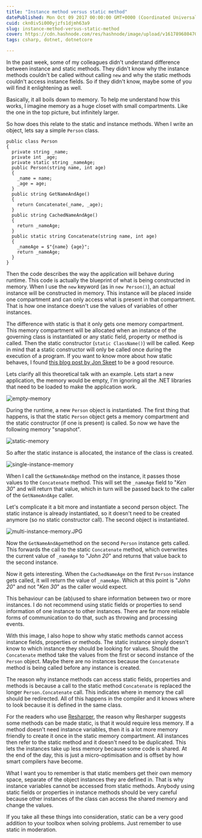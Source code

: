 ```yaml
---
title: "Instance method versus static method"
datePublished: Mon Oct 09 2017 00:00:00 GMT+0000 (Coordinated Universal Time)
cuid: ckn0iv5i000yjzfs1djmh63a9
slug: instance-method-versus-static-method
cover: https://cdn.hashnode.com/res/hashnode/image/upload/v1617896804708/_fIy8TkiD.jpeg
tags: csharp, dotnet, dotnetcore

---
```



In the past week, some of my colleagues didn't understand difference between instance and static methods. They didn't know why the instance methods couldn't be called without calling `new` and why the static methods couldn't access instance fields. So if they didn't know, maybe some of you will find it enlightening as well.

Basically, it all boils down to memory. To help me understand how this works, I imagine memory as a huge closet with small compartments. Like the one in the top picture, but infinitely larger.

So how does this relate to the static and instance methods. When I write an object, lets say a simple `Person` class.

```
public class Person
{
  private string _name;
  private int _age;
  private static string _nameAge;
  public Person(string name, int age)
  {
    _name = name;
    _age = age;
  }
  public string GetNameAndAge()
  {
    return Concatenate(_name, _age);
  }
  public string CachedNameAndAge()
  {
    return _nameAge;
  }
  public static string Concatenate(string name, int age)
  {
    _nameAge = $"{name} {age}";
    return _nameAge;
  }
}
```

Then the code describes the way the application will behave during runtime. This code is actually the blueprint of what is being constructed in memory. When I use the `new` keyword (as in `new Person()`), an actual instance will be constructed in memory. This instance will be placed inside one compartment and can only access what is present in that compartment. That is how one instance doesn't use the values of variables of other instances.

The difference with static is that it only gets one memory compartment. This memory compartment will be allocated when an instance of the governing class is instantiated or any static field, property or method is called. Then the static constructor (`static ClassName()`) will be called. Keep in mind that a static constructor will only be called once during the execution of a program. If you want to know more about how static behaves, I found [this blog post by Jon Skeet](http://csharpindepth.com/Articles/General/Beforefieldinit.aspx) to be a good resource.

Lets clarify all this theoretical talk with an example. Lets start a new application, the memory would be empty, I'm ignoring all the .NET libraries that need to be loaded to make the application work.

![empty-memory](https://cdn.hashnode.com/res/hashnode/image/upload/v1617380954316/cYimvuH1T.jpeg)

During the runtime, a new `Person` object is instantiated. The first thing that happens, is that the static `Person` object gets a memory compartment and the static constructor (if one is present) is called. So now we have the following memory "snapshot".

![static-memory](https://cdn.hashnode.com/res/hashnode/image/upload/v1617380955791/rxhGfSeJg.jpeg)

So after the static instance is allocated, the instance of the class is created.

![single-instance-memory](https://cdn.hashnode.com/res/hashnode/image/upload/v1617380957407/kudiw7NAk.jpeg)

When I call the `GetNameAndAge` method on the instance, it passes those values to the `Concatenate` method. This will set the `_nameAge` field to "_Ken 30_" and will return that value, which in turn will be passed back to the caller of the `GetNameAndAge` caller.

Let's complicate it a bit more and instantiate a second person object. The static instance is already instantiated, so it doesn't need to be created anymore (so no static constructor call). The second object is instantiated.

![multi-instance-memory.JPG](https://cdn.hashnode.com/res/hashnode/image/upload/v1617380958941/LCSItplIr.jpeg)

Now the `GetNameAndAge`method on the second `Person` instance gets called. This forwards the call to the static `Concatenate` method, which overwrites the current value of `_nameAge` to "_John 20_" and returns that value back to the second instance.

Now it gets interesting. When the `CachedNameAge` on the first `Person` instance gets called, it will return the value of `_nameAge`. Which at this point is "_John 20_" and not "_Ken 30_" as the caller would expect.

This behaviour can be (ab)used to share information between two or more instances. I do not recommend using static fields or properties to send information of one instance to other instances. There are far more reliable forms of communication to do that, such as throwing and processing events.

With this image, I also hope to show why static methods cannot access instance fields, properties or methods. The static instance simply doesn't know to which instance they should be looking for values. Should the `Concatenate` method take the values from the first or second instance of the `Person` object. Maybe there are no instances because the `Concatenate` method is being called before any instance is created.

The reason why instance methods can access static fields, properties and methods is because a call to the static method `Concatenate` is replaced the longer `Person.Concatenate` call. This indicates where in memory the call should be redirected. All of this happens in the compiler and it knows where to look because it is defined in the same class.

For the readers who use [Resharper](https://www.jetbrains.com/resharper/), the reason why Resharper suggests some methods can be made static, is that it would require less memory. If a method doesn't need instance variables, then it is a lot more memory friendly to create it once in the static memory compartment. All instances then refer to the static method and it doesn't need to be duplicated. This lets the instances take up less memory because some code is shared. At the end of the day, this is just a micro-optimisation and is offset by how smart compilers have become.

What I want you to remember is that static members get their own memory space, separate of the object instances they are defined in. That is why instance variables cannot be accessed from static methods. Anybody using static fields or properties in instance methods should be very careful because other instances of the class can access the shared memory and change the values.

If you take all these things into consideration, static can be a very good addition to your toolbox when solving problems. Just remember to use static in moderation.
